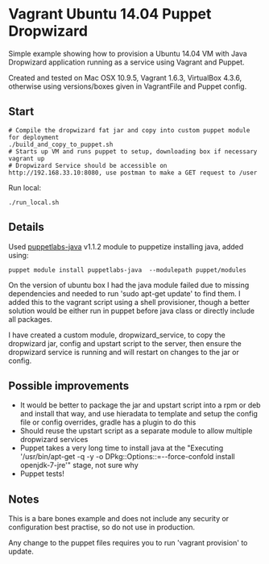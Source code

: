 # Vagrant Ubuntu 14.04 Puppet Dropwizard

Simple example showing how to provision a Ubuntu 14.04 VM with Java Dropwizard application running as a service using Vagrant and Puppet.

Created and tested on Mac OSX 10.9.5, Vagrant 1.6.3, VirtualBox 4.3.6, otherwise using versions/boxes given in VagrantFile and Puppet config.


## Start

```
# Compile the dropwizard fat jar and copy into custom puppet module for deployment
./build_and_copy_to_puppet.sh
# Starts up VM and runs puppet to setup, downloading box if necessary
vagrant up
# Dropwizard Service should be accessible on http://192.168.33.10:8080, use postman to make a GET request to /user
```

Run local:

```
./run_local.sh
```


## Details

Used [puppetlabs-java](https://forge.puppetlabs.com/puppetlabs/java) v1.1.2 module to puppetize installing java, added using:

```
puppet module install puppetlabs-java  --modulepath puppet/modules
```

On the version of ubuntu box I had the java module failed due to missing dependencies and needed to run 'sudo apt-get update' to find them. I added this to the vagrant script using a shell provisioner, though a better solution would be either run in puppet before java class or directly include all packages.

I have created a custom module, dropwizard_service, to copy the dropwizard jar, config and upstart script to the server, then ensure the dropwizard service is running and will restart on changes to the jar or config.


## Possible improvements

* It would be better to package the jar and upstart script into a rpm or deb and install that way, and use hieradata to template and setup the config file or config overrides, gradle has a plugin to do this
* Should reuse the upstart script as a separate module to allow multiple dropwizard services
* Puppet takes a very long time to install java at the "Executing '/usr/bin/apt-get -q -y -o DPkg::Options::=--force-confold install openjdk-7-jre'" stage, not sure why
* Puppet tests!


## Notes

This is a bare bones example and does not include any security or configuration best practise, so do not use in production.

Any change to the puppet files requires you to run 'vagrant provision' to update.